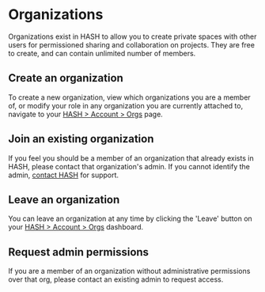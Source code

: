 # Organizations

Organizations exist in HASH to allow you to create private spaces with other users for permissioned sharing and collaboration on projects. They are free to create, and can contain unlimited number of members.

## Create an organization

To create a new organization, view which organizations you are a member of, or modify your role in any organization you are currently attached to, navigate to your [HASH &gt; Account &gt; Orgs](https://hash.ai/account/orgs) page.

## Join an existing organization

If you feel you should be a member of an organization that already exists in HASH, please contact that organization's admin. If you cannot identify the admin, [contact HASH](https://hash.ai/contact) for support.

## Leave an organization

You can leave an organization at any time by clicking the 'Leave' button on your [HASH &gt; Account &gt; Orgs](https://hash.ai/account/orgs) dashboard.

## Request admin permissions

If you are a member of an organization without administrative permissions over that org, please contact an existing admin to request access.


